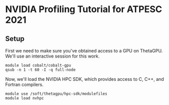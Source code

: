 # NVIDIA Profiling Tutorial for ATPESC 2021

## Setup

First we need to make sure you've obtained access to a GPU on ThetaGPU.
We'll use an interactive session for this work.

```
module load cobalt/cobalt-gpu
qsub -n 1 -t 60 -I -q full-node
```

Now, we'll load the NVIDIA HPC SDK, which provides access to C, C++, and Fortran compilers.

```
module use /soft/thetagpu/hpc-sdk/modulefiles
module load nvhpc
```

